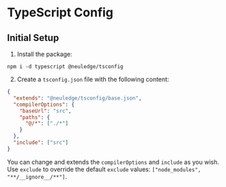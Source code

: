 # TypeScript Config

## Initial Setup

1. Install the package:

```
npm i -d typescript @neuledge/tsconfig
```

2. Create a `tsconfig.json` file with the following content:

```json
{
  "extends": "@neuledge/tsconfig/base.json",
  "compilerOptions": {
    "baseUrl": "src",
    "paths": {
      "@/*": ["./*"]
    }
  },
  "include": ["src"]
}
```

You can change and extends the `compilerOptions` and `include` as you wish.
Use `exclude` to override the default `exclude` values: `["node_modules", "**/__ignore__/**"]`.

